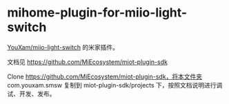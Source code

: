 # mihome-plugin-for-miio-light-switch

[YouXam/miio-light-switch](https://github.com/YouXam/miio-light-switch) 的米家插件。

文档见 https://github.com/MiEcosystem/miot-plugin-sdk

Clone https://github.com/MiEcosystem/miot-plugin-sdk，将本文件夹 com.youxam.smsw 复制到 miot-plugin-sdk/projects 下，按照文档说明进行调试、开发、发布。